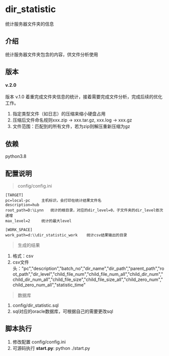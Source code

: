 # dir_statistic
统计服务器文件夹的信息

## 介绍
统计服务器文件夹包含的内容，供文件分析使用

## 版本
#### v.2.0
版本 v.1.0 着重完成文件夹信息的统计，接着需要完成文件分析，完成后续的优化工作。
1. 指定类型文件（如日志）的压缩来缩小硬盘占用
2. 压缩后文件命名规则xxx.zip -> xxx.tar.gz, xxx.log -> xxx.gz
3. 文件范围：匹配到的所有文件，若为zip则解压重新压缩为gz

## 依赖
python3.8

## 配置说明
> config/config.ini
```
[TARGET]
pc=local-pc		主机标识，会打印在统计结果文件名
description=hub	
root_path=D:\Lynn	统计的根目录，对应的dir_level=0，子文件夹的dir_level依次递增
max_level=2		统计的最大level

[WORK_SPACE]
work_path=d:\\dir_statistic_work	统计csv结果输出的目录
```

> 生成的结果
1. 格式：csv
2. csv文件头："pc","description","batch_no","dir_name","dir_path","parent_path","root_path","dir_level","child_file_num","child_file_num_all","child_dir_num","child_dir_num_all","child_file_size","child_file_size_all","child_zero_num","child_zero_num_all","statistic_time"

> 数据库
1. config/dir_statistic.sql
2. sql对应的oracle数据库，可根据自己的需要更改sql

## 脚本执行
1. 修改配置 config/config.ini
2. 可源码执行 **start.py**:  python ./start.py
